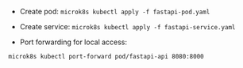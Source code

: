 

- Create pod:
`microk8s kubectl apply -f fastapi-pod.yaml`

- Create service:
`microk8s kubectl apply -f fastapi-service.yaml`

- Port forwarding for local access:

`microk8s kubectl port-forward pod/fastapi-api 8080:8000`
